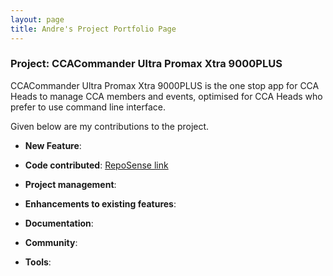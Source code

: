```yaml
---
layout: page
title: Andre's Project Portfolio Page
---
```


### Project: CCACommander Ultra Promax Xtra 9000PLUS

CCACommander Ultra Promax Xtra 9000PLUS is the one stop app for CCA Heads to manage CCA members and events, optimised for CCA Heads who prefer to use command line interface.

Given below are my contributions to the project.

* **New Feature**:

* **Code contributed**: [RepoSense link](https://nus-cs2103-ay2324s1.github.io/tp-dashboard/?search=andrechuakj&breakdown=true#/)

* **Project management**:

* **Enhancements to existing features**:

* **Documentation**:

* **Community**:

* **Tools**:
